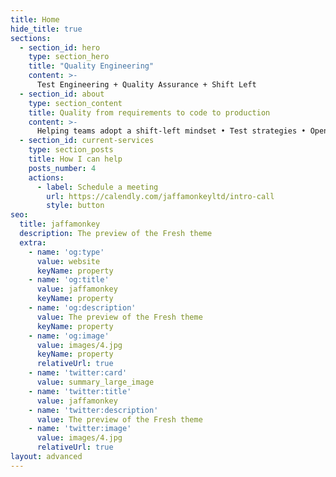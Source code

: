 ```yaml
---
title: Home
hide_title: true
sections:
  - section_id: hero
    type: section_hero
    title: "Quality Engineering"
    content: >-
      Test Engineering + Quality Assurance + Shift Left
  - section_id: about
    type: section_content
    title: Quality from requirements to code to production
    content: >-
      Helping teams adopt a shift-left mindset • Test strategies • Opensource test architecture • Improving quality in CI/CD pipelines • Pragmatic performance test automation • Coaching
  - section_id: current-services
    type: section_posts
    title: How I can help
    posts_number: 4
    actions:
      - label: Schedule a meeting
        url: https://calendly.com/jaffamonkeyltd/intro-call
        style: button
seo:
  title: jaffamonkey
  description: The preview of the Fresh theme
  extra:
    - name: 'og:type'
      value: website
      keyName: property
    - name: 'og:title'
      value: jaffamonkey
      keyName: property
    - name: 'og:description'
      value: The preview of the Fresh theme
      keyName: property
    - name: 'og:image'
      value: images/4.jpg
      keyName: property
      relativeUrl: true
    - name: 'twitter:card'
      value: summary_large_image
    - name: 'twitter:title'
      value: jaffamonkey
    - name: 'twitter:description'
      value: The preview of the Fresh theme
    - name: 'twitter:image'
      value: images/4.jpg
      relativeUrl: true
layout: advanced
---
```

